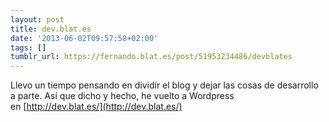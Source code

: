 ```yaml
---
layout: post
title: dev.blat.es
date: '2013-06-02T09:57:58+02:00'
tags: []
tumblr_url: https://fernando.blat.es/post/51953234486/devblates
---
```

Llevo un tiempo pensando en dividir el blog y dejar las cosas de desarrollo a parte. Así que dicho y hecho, he vuelto a Wordpress en&nbsp;[http://dev.blat.es/](http://dev.blat.es/)

